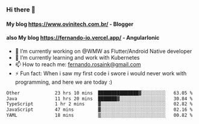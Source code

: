 ### Hi there 👋

#### My blog https://www.ovinitech.com.br/ - Blogger
#### also My blog https://fernando-io.vercel.app/ - AngularIonic

- 🔭 I’m currently working on @WMW as Flutter/Android Native developer
- 🌱 I’m currently learning and work with Kubernetes
- 📫 How to reach me: fernando.rosaink@gmail.com 
- ⚡ Fun fact: When i saw my first code i swore i would never work with programming, and here we are today :)

<!--START_SECTION:waka-->

```txt
Other             23 hrs 10 mins  ███████████████▓░░░░░░░░░   63.05 %
Java              11 hrs 20 mins  ███████▓░░░░░░░░░░░░░░░░░   30.84 %
TypeScript        1 hr 2 mins     ▓░░░░░░░░░░░░░░░░░░░░░░░░   02.82 %
JavaScript        47 mins         ▓░░░░░░░░░░░░░░░░░░░░░░░░   02.16 %
YAML              18 mins         ▒░░░░░░░░░░░░░░░░░░░░░░░░   00.82 %
```

<!--END_SECTION:waka-->

